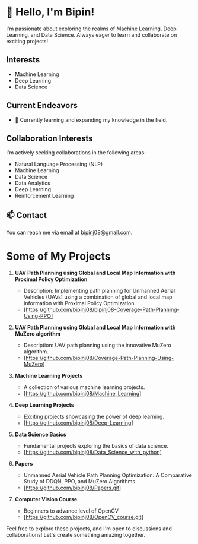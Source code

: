 # 👋 Hello, I'm Bipin!

I'm passionate about exploring the realms of Machine Learning, Deep Learning, and Data Science. Always eager to learn and collaborate on exciting projects!

## Interests
- Machine Learning
- Deep Learning
- Data Science

## Current Endeavors
- 🌱 Currently learning and expanding my knowledge in the field.

## Collaboration Interests
I'm actively seeking collaborations in the following areas:
- Natural Language Processing (NLP)
- Machine Learning
- Data Science
- Data Analytics
- Deep Learning
- Reinforcement Learning

## 📫 Contact
You can reach me via email at [bipinj08@gmail.com](mailto:bipinj08@gmail.com).

# Some of My Projects

1. **UAV Path Planning using Global and Local Map Information with Proximal Policy Optimization**
   - Description: Implementing path planning for Unmanned Aerial Vehicles (UAVs) using a combination of global and local map information with Proximal Policy Optimization.
   - [https://github.com/bipinj08/bipinj08-Coverage-Path-Planning-Using-PPO]

2. **UAV Path Planning using Global and Local Map Information with MuZero algorithm**
   - Description: UAV path planning using the innovative MuZero algorithm.
   - [https://github.com/bipinj08/Coverage-Path-Planning-Using-MuZero]

3. **Machine Learning Projects**
   - A collection of various machine learning projects.
   - [https://github.com/bipinj08/Machine_Learning]

4. **Deep Learning Projects**
   - Exciting projects showcasing the power of deep learning.
   - [https://github.com/bipinj08/Deep-Learning]

5. **Data Science Basics**
   - Fundamental projects exploring the basics of data science.
   - [https://github.com/bipinj08/Data_Science_with_python]
6. **Papers**
   - Unmanned Aerial Vehicle Path Planning Optimization: A Comparative Study of DDQN, PPO, and MuZero Algorithms
   - [https://github.com/bipinj08/Papers.git]
7. **Computer Vision Course**
   - Beginners to advance level of OpenCV
   - [https://github.com/bipinj08/OpenCV_course.git]
     
Feel free to explore these projects, and I'm open to discussions and collaborations! Let's create something amazing together.
